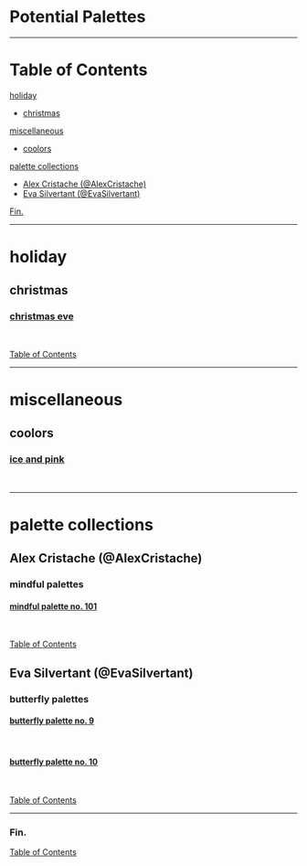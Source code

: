 <!-- Coolors Palette Widget -->
<script src="https://coolors.co/palette-widget/widget.js"></script>

# Potential Palettes

---

# Table of Contents

[holiday](#holiday)
  - [christmas](#christmas)

[miscellaneous](#miscellaneous)
  - [coolors](#coolors)

[palette collections](#palette-collections)
  - [Alex Cristache (@AlexCristache)](#alex-cristache-alexcristache)
  - [Eva Silvertant (@EvaSilvertant)](#eva-silvertant-evasilvertant)

[Fin.](#fin)

----

# holiday

## christmas

### [christmas eve](https://www.color-hex.com/color-palette/96876)

<!-- Coolors Palette Widget -->
<script data-id="03263698766506269">new CoolorsPaletteWidget("03263698766506269", ["e52222","981a1a","184e07","0c8228","fffefe"]); </script>
<br/>

[Table of Contents](#table-of-contents)

----

# miscellaneous

## coolors

### [ice and pink](https://coolors.co/palette/00b3b8-dcfafb-041e43-e30069-f0f1f3)

<!-- Coolors Palette Widget -->
<script data-id="06060137348021699">new CoolorsPaletteWidget("06060137348021699", ["00b3b8","dcfafb","041e43","e30069","f0f1f3"]); </script>
<br/>

----

# palette collections

## Alex Cristache (@AlexCristache)

### mindful palettes

#### [mindful palette no. 101](https://x.com/AlexCristache/status/1825903114144378953)

<!-- Coolors Palette Widget -->
<script data-id="02086083216558401">new CoolorsPaletteWidget("02086083216558401", ["1a161d","211d49","8d5eb7","d04014","eecee6","f9f9f9"]); </script>
<br/>

[Table of Contents](#table-of-contents)

## Eva Silvertant (@EvaSilvertant)

### butterfly palettes

#### [butterfly palette no. 9](https://x.com/EvaSilvertant/status/1825468825648697618)

<!-- Coolors Palette Widget -->
<script data-id="020874573152728448">new CoolorsPaletteWidget("020874573152728448", ["8c4799","201747","004976","007a96","5cb8b2","b5e3d8"]); </script>
<br/>

#### [butterfly palette no. 10](https://x.com/EvaSilvertant/status/1825887156885229801)

<!-- Coolors Palette Widget -->
<script data-id="004260195018437418">new CoolorsPaletteWidget("004260195018437418", ["2a2e88","0057b8","33a0cf","dcf3f9","ffcccb","db9f9d"]); </script>
<br/>

[Table of Contents](#table-of-contents)

----

### Fin.

[Table of Contents](#table-of-contents)
